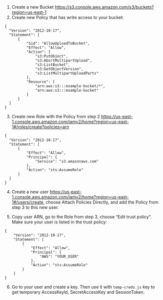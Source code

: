 
1. Create a new Bucket https://s3.console.aws.amazon.com/s3/buckets?region=us-east-1
2. Create new Policy that has write access to your bucket:

```
{
  "Version": "2012-10-17",
  "Statement": [
      {
          "Sid": "AllowUploadToBucket",
          "Effect": "Allow",
          "Action": [
              "s3:PutObject",
              "s3:AbortMultipartUpload",
              "s3:ListBucket",
              "s3:GetObjectVersion",
              "s3:ListMultipartUploadParts"
          ],
          "Resource": [
              "arn:aws:s3:::example-bucket/*",
              "arn:aws:s3:::example-bucket"
          ]
      }
  ]
}
```

3. Create new Role with the Policy from step 2 https://us-east-1.console.aws.amazon.com/iamv2/home?region=us-east-1#/roles/create?policies=arn

```
{
  "Version": "2012-10-17",
  "Statement": [
      {
          "Effect": "Allow",
          "Principal": {
              "Service": "s3.amazonaws.com"
          },
          "Action": "sts:AssumeRole"
      }
  ]
}
```
4. Create a new user https://us-east-1.console.aws.amazon.com/iamv2/home?region=us-east-1#/users/create, choose Attach Policies Directly, and add the Policy from step 3 to this new user.

5. Copy user ARN, go to the Role from step 3, choose “Edit trust policy”. Make sure your user is listed in the trust policy:

```
{
    "Version": "2012-10-17",
    "Statement": [
        {
            "Effect": "Allow",
            "Principal": {
                "AWS": "YOUR_USER"
            },
            "Action": "sts:AssumeRole"
        }
    ]
}
```

6. Go to your user and create a key. Then use it with `temp-creds.js` key to get temporary AccessKeyId, SecretAccessKey and SessionToken.